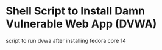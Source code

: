 Shell Script to Install Damn Vulnerable Web App (DVWA)
==
script to run dvwa after installing fedora core 14
